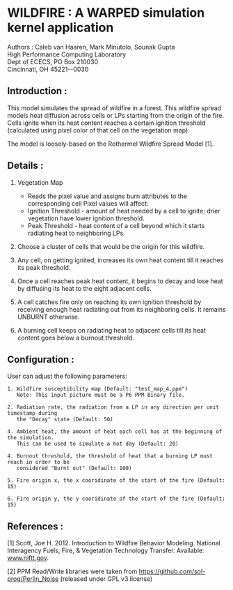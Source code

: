 # WILDFIRE : A WARPED simulation kernel application #

Authors : Caleb van Haaren, Mark Minutolo, Sounak Gupta <br>
High Performance Computing Laboratory <br>
Dept of ECECS, PO Box 210030 <br>
Cincinnati, OH  45221--0030 <br>

## Introduction : ##

This model simulates the spread of wildfire in a forest. This wildfire spread models
heat diffusion across cells or LPs starting from the origin of the fire. Cells ignite
when its heat content reaches a certain ignition threshold (calculated using pixel
color of that cell on the vegetation map).

The model is loosely-based on the Rothermel Wildfire Spread Model [1].

## Details : ##

1. Vegetation Map
    - Reads the pixel value and assigns burn attributes to the corresponding cell
    Pixel values will affect:
    + Ignition Threshold -  amount of heat needed by a cell to ignite; drier vegetation
    have lower ignition threshold.
    + Peak Threshold - heat content of a cell beyond which it starts radiating heat to
    neighboring LPs.

2. Choose a cluster of cells that would be the origin for this wildfire.

3. Any cell, on getting ignited, increases its own heat content till it reaches its peak
threshold.

4. Once a cell reaches peak heat content, it begins to decay and lose heat by diffusing
its heat to the eight adjacent cells.

5. A cell catches fire only on reaching its own ignition threshold by receiving enough
heat radiating out from its neighboring cells. It remains UNBURNT otherwise.

6. A burning cell keeps on radiating heat to adjacent cells till its heat content goes
below a burnout threshold.


## Configuration : ##

User can adjust the following parameters:

    1. Wildfire susceptibility map (Default: "test_map_4.ppm")
       Note: This input picture must be a P6 PPM Binary file.

    2. Radiation rate, the radiation from a LP in any direction per unit timestamp during 
       the "Decay" state (Default: 50)

    4. Ambient heat, the amount of heat each cell has at the beginning of the simulation.
       This can be used to simulate a hot day (Default: 20)

    4. Burnout threshold, the threshold of heat that a burning LP must reach in order to be
       considered "Burnt out" (Default: 100)

    5. Fire origin x, the x cooridinate of the start of the fire (Default: 15)

    6. Fire origin y, the y cooridinate of the start of the fire (Default: 15)


## References : ##

[1] Scott, Joe H. 2012. Introduction to Wildfire Behavior Modeling. National Interagency
Fuels, Fire, & Vegetation Technology Transfer. Available: www.niftt.gov.

[2] PPM Read/Write libraries were taken from https://github.com/sol-prog/Perlin_Noise
(released under GPL v3 license)
